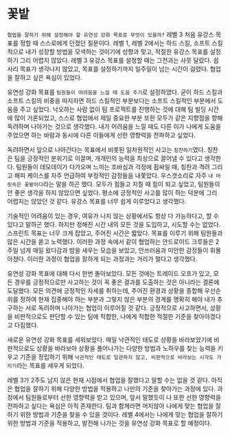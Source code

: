 # 꽃밭

`협업을 잘하기 위해 설정해야 할 유연성 강화 목표로 무엇이 있을까?`
레벨 3 처음 유강스 목표를 정할 때 스스로에게 던졌던 질문이다.
레벨 1, 레벨 2에서는 하드 스킬, 소프트 스킬적으로 내가 성장할 방법을 모색하는 것이기에 성향과 맞고, 적절한 유강스 목표를 설정하기 그리 어렵지 않았다.
레벨 3 유강스 목표를 설정할 때는 그전과는 사뭇 달랐다. 쉽사리 목표가 생각나지 않았고, 목표를 설정하기까지 일주일이 넘는 시간이 걸렸다. 협업을 잘하고 싶은 욕심이 있었다.

유연성 강화 목표를 `팀원들이 어려움을 느낄 때 도움 주기`로 설정하였다. 굳이 하드 스킬과 소프트 스킬의 비중을 따지자면 하드 스킬적인 부분보다는 소프트 스킬적인 부분에서 도움을 주고 싶었다. 낙오하는 사람 없이 팀 프로젝트를 진행하는 것에 대해 팀 빌딩 시간에 많이 거론되었고, 스스로 협업에서 제일 중요한 부분 또한 모두가 같은 지향점을 향해 독려하며 나아가는 것으로 생각했다. 내가 어려움을 느낄 때도 다른 이가 나에게 도움을 주었으면 하는 바람과 동시에 다른 이들에게 선한 영향력을 전파하고 싶었다.

독려하면서 앞으로 나아간다는 목표에서 비롯된 일차원적인 사고는 `칭찬하기`였다. 칭찬은 팀을 긍정적인 분위기로 이끌며, 개개인의 능력을 최상으로 끌어낼 수 있다고 생각한다. 팀원들이 데모데이가 다가오며 느끼는 조바심과 걱정에 휩싸일 때, 칭찬과 격려 그리고 해피 케이스를 자주 언급하여 부정적인 감정들을 내쫓았다.
우스갯소리로 자주 `내 머릿속은 꽃밭이다`라는 말을 하곤 했다. 모두가 힘들고 지칠 때 힘이 되고 싶었고, 팀원들이 안 좋은 생각을 하지 않았으면 싶었다. 평소에 긍정적인 사고를 많이 하는 덕분에 그리 어렵지는 않았던 것 같다. 유강스 목표를 너무 쉽게 이루었다고 생각했다.

기술적인 어려움이 있는 경우, 여유가 나지 않는 상황에서도 항상 다 가능하다고, 할 수 있다고 말하곤 했다. 하지만 정해진 시간 내의 모든 것을 도입하고, 시도할 수는 없었다. 스프린트 목표는 너무 크게 잡았고, 주어진 시간은 짧았다. 목표를 이루기 위해 팀원들과 많은 시간을 쏟고 노력했다.
이러한 과정 속에서 같이 협업하는 안드로이드 크루들은 2주일 넘게 매일 왔다감과 밤을 새우는 모습을 보았고, 안쓰러움과 미안한 감정들이 휘몰아쳤다. 이러한 과정이 협업을 잘하게 되는 과정과는 거리가 멀다고 생각했다.

유연성 강화 목표에 대해 다시 한번 돌아보았다. 모든 것에는 트레이드 오프가 있고, 모든 경우를 긍정적으로만 사고하는 것이 꼭 좋은 결과를 도출하는 것은 아니라는 결론에 도달했다.
모든 의견에 긍정적인 자세를 취하는데, 주어진 환경과 상황을 종합해 우선순위를 정하여 현재 집중해야 하는 부분과 그렇지 않은 부분의 경계를 명확히 해야 내가 추구하는 서로 독려하며 나아가는 협업이 이루어질 것 같다.
긍정적으로 사고하면서, 상황을 비판적으로도 판단할 수 있는 팀에 적합한, 나에게 적합한 적절한 기준을 찾아야겠다고 다짐했다.

새로운 유연성 강화 목표를 세워보았다. 매일 낙관적인 태도로 상황을 바라보았기에 비판적으로도 상황을 바라보아 상황을 풀어나가는 다양한 방법과 노하우를 찾는 능력을 키우고 기준을 정립하기 위해 `낙관적인 태도로 일관하지 않고, 비판적으로 바라보는 시각도 가지기`라는 목표를 세우게 되었다.

레벨 3가 2주도 남지 않은 현재 시점에서 협업을 잘했다고 말할 수는 없을 것 같다. 아직은 협업을 잘하기 위해 다양한 방법을 적용하고 나만의 기준을 찾아가는 과정에 있다. 과정에서 팀원들로부터 선한 영향력을 받고 있으며, 앞서 말했듯이 나 또한 선한 영향력을 전파하고 싶다는 욕심은 아직 존재한다. 팀과 함께라면 머지않아 나에게 맞는 협업을 잘하기 위한 방법과 기준을 찾을 수 있을 것이다. 레벨 4에서는 나에게 맞는 협업을 잘하기 위한 방법과 기준을 적용하고, 발전해 나가는 것을 유연성 강화 목표로 할 예정이다.
